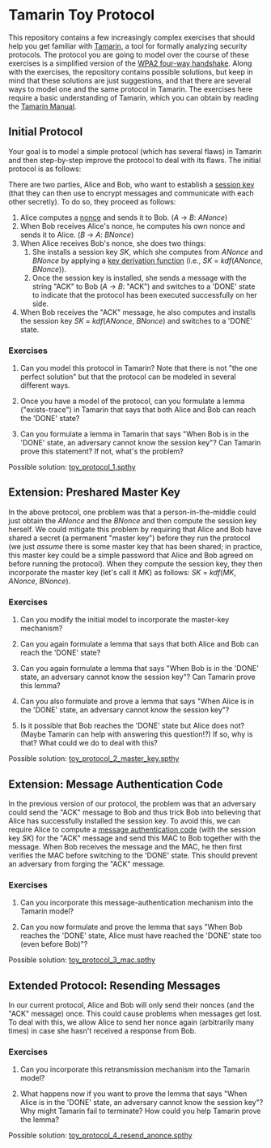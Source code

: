 # Tamarin Toy Protocol

This repository contains a few increasingly complex exercises that should help you get familiar with [Tamarin](https://tamarin-prover.github.io/), a tool for formally analyzing security protocols. The protocol you are going to model over the course of these exercises is a simplified version of the [WPA2 four-way handshake](https://benjaminkiesl.github.io/publications/a_formal_analysis_of_ieees_wpa2_cremers_kiesl_medinger.pdf). Along with the exercises, the repository contains possible solutions, but keep in mind that these solutions are just suggestions, and that there are several ways to model one and the same protocol in Tamarin. The exercises here require a basic understanding of Tamarin, which you can obtain by reading the [Tamarin Manual](https://tamarin-prover.github.io/manual/index.html).

## Initial Protocol

Your goal is to model a simple protocol (which has several flaws) in Tamarin and then step-by-step improve the protocol to deal with its flaws. The initial protocol is as follows:

There are two parties, Alice and Bob, who want to establish a [session key](https://en.wikipedia.org/wiki/Session_key) (that they can then use to encrypt messages and communicate with each other secretly). To do so, they proceed as follows:

1. Alice computes a [nonce](https://en.wikipedia.org/wiki/Cryptographic_nonce) and sends it to Bob. (*A* -> *B*: *ANonce*)
2. When Bob receives Alice's nonce, he computes his own nonce and sends it to Alice. (*B* -> *A*: *BNonce*)
3. When Alice receives Bob's nonce, she does two things:
   1. She installs a session key *SK*, which she computes from *ANonce* and *BNonce* by applying a [key derivation function](https://en.wikipedia.org/wiki/Key_derivation_function) (i.e., *SK* = *kdf*(*ANonce*, *BNonce*)). 
   2. Once the session key is installed, she sends a message with the string "ACK" to Bob (*A* -> *B*: "ACK") and switches to a 'DONE' state to indicate that the protocol has been executed successfully on her side.
4. When Bob receives the "ACK" message, he also computes and installs the session key *SK* = *kdf*(*ANonce*, *BNonce*) and switches to a 'DONE' state.

### Exercises

1. Can you model this protocol in Tamarin? Note that there is not "the one perfect solution" but that the protocol can be modeled in several different ways.

2. Once you have a model of the protocol, can you formulate a lemma ("exists-trace") in Tamarin that says that both Alice and Bob can reach the 'DONE' state?

3. Can you formulate a lemma in Tamarin that says "When Bob is in the 'DONE' state, an adversary cannot know the session key"? Can Tamarin prove this statement? If not, what's the problem?

Possible solution: [toy_protocol_1.spthy](toy_protocol_1.spthy)

## Extension: Preshared Master Key

In the above protocol, one problem was that a person-in-the-middle could just obtain the *ANonce* and the *BNonce* and then compute the session key herself. We could mitigate this problem by requiring that Alice and Bob have shared a secret (a permanent "master key") before they run the protocol (we just *assume* there is some master key that has been shared; in practice, this master key could be a simple password that Alice and Bob agreed on before running the protocol). When they compute the session key, they then incorporate the master key (let's call it *MK*) as follows: *SK* = *kdf*(*MK*, *ANonce*, *BNonce*).

### Exercises

1. Can you modify the initial model to incorporate the master-key mechanism?

2. Can you again formulate a lemma that says that both Alice and Bob can reach the 'DONE' state?

3. Can you again formulate a lemma that says "When Bob is in the 'DONE' state, an adversary cannot know the session key"? Can Tamarin prove this lemma?

4. Can you also formulate and prove a lemma that says "When Alice is in the 'DONE' state, an adversary cannot know the session key"?

5. Is it possible that Bob reaches the 'DONE' state but Alice does not? (Maybe Tamarin can help with answering this question!?) If so, why is that? What could we do to deal with this?

Possible solution: [toy_protocol_2_master_key.spthy](toy_protocol_2_master_key.spthy)

## Extension: Message Authentication Code

In the previous version of our protocol, the problem was that an adversary could send the "ACK" message to Bob and thus trick Bob into believing that Alice has successfully installed the session key. To avoid this, we can require Alice to compute a [message authentication code](https://en.wikipedia.org/wiki/Message_authentication_code) (with the session key *SK*) for the "ACK" message and send this MAC to Bob together with the message. When Bob receives the message and the MAC, he then first verifies the MAC before switching to the 'DONE' state. This should prevent an adversary from forging the "ACK" message.

### Exercises

1. Can you incorporate this message-authentication mechanism into the Tamarin model?

2. Can you now formulate and prove the lemma that says "When Bob reaches the 'DONE' state, Alice must have reached the 'DONE' state too (even before Bob)"?

Possible solution: [toy_protocol_3_mac.spthy](toy_protocol_3_mac.spthy)

## Extended Protocol: Resending Messages

In our current protocol, Alice and Bob will only send their nonces (and the "ACK" message) once. This could cause problems when messages get lost. To deal with this, we allow Alice to send her nonce again (arbitrarily many times) in case she hasn't received a response from Bob.

### Exercises

1. Can you incorporate this retransmission mechanism into the Tamarin model?

2. What happens now if you want to prove the lemma that says "When Alice is in the 'DONE' state, an adversary cannot know the session key"? Why might Tamarin fail to terminate? How could you help Tamarin prove the lemma?

Possible solution: [toy_protocol_4_resend_anonce.spthy](toy_protocol_4_resend_anonce.spthy)
